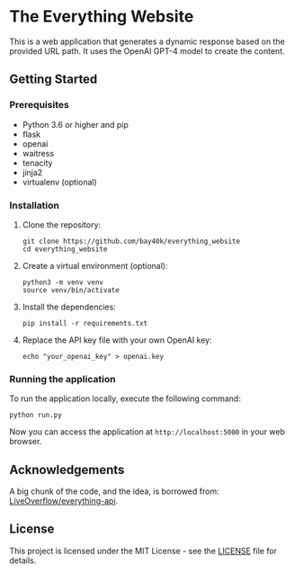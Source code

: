 # The Everything Website

This is a web application that generates a dynamic response based on the provided URL path. It uses the OpenAI GPT-4 model to create the content.

## Getting Started

### Prerequisites

- Python 3.6 or higher and pip
- flask
- openai
- waitress
- tenacity
- jinja2
- virtualenv (optional)

### Installation

1. Clone the repository:
    ```
    git clone https://github.com/bay40k/everything_website
    cd everything_website
    ```

2. Create a virtual environment (optional):
    ```
    python3 -m venv venv
    source venv/bin/activate
    ```

3. Install the dependencies:
    ```
    pip install -r requirements.txt
    ```

4. Replace the API key file with your own OpenAI key:
    ```
    echo "your_openai_key" > openai.key
    ```

### Running the application

To run the application locally, execute the following command:
```
python run.py
```

Now you can access the application at `http://localhost:5000` in your web browser.

## Acknowledgements

A big chunk of the code, and the idea, is borrowed from: [LiveOverflow/everything-api](https://github.com/LiveOverflow/everything-api).

## License

This project is licensed under the MIT License - see the [LICENSE](LICENSE) file for details.
